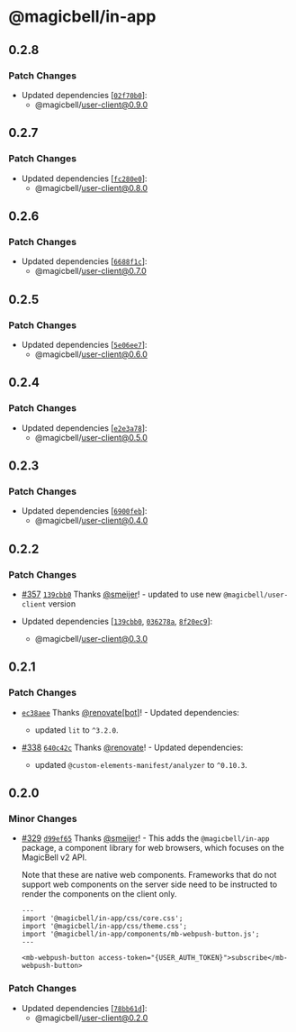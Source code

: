 # @magicbell/in-app

## 0.2.8

### Patch Changes

- Updated dependencies [[`02f70b0`](https://github.com/magicbell/magicbell-js/commit/02f70b0f3e5bda7b8ee1d39d68269b40e3b361a3)]:
  - @magicbell/user-client@0.9.0

## 0.2.7

### Patch Changes

- Updated dependencies [[`fc280e0`](https://github.com/magicbell/magicbell-js/commit/fc280e077a71a76b9b9f909d5ff4d21f39ff1746)]:
  - @magicbell/user-client@0.8.0

## 0.2.6

### Patch Changes

- Updated dependencies [[`6688f1c`](https://github.com/magicbell/magicbell-js/commit/6688f1ced10daa74d4953042fe7de12554d88156)]:
  - @magicbell/user-client@0.7.0

## 0.2.5

### Patch Changes

- Updated dependencies [[`5e06ee7`](https://github.com/magicbell/magicbell-js/commit/5e06ee7cc69dae3660a48cf80265462ff128c95e)]:
  - @magicbell/user-client@0.6.0

## 0.2.4

### Patch Changes

- Updated dependencies [[`e2e3a78`](https://github.com/magicbell/magicbell-js/commit/e2e3a78ac1f32ccca77a0c8604b85a534d9c0c5c)]:
  - @magicbell/user-client@0.5.0

## 0.2.3

### Patch Changes

- Updated dependencies [[`6900feb`](https://github.com/magicbell/magicbell-js/commit/6900febaedbad1e11828c1d87d40fed80b343d7e)]:
  - @magicbell/user-client@0.4.0

## 0.2.2

### Patch Changes

- [#357](https://github.com/magicbell/magicbell-js/pull/357) [`139cbb0`](https://github.com/magicbell/magicbell-js/commit/139cbb03633fbf83dcdd8fa92cb5f60dd0ea3531) Thanks [@smeijer](https://github.com/smeijer)! - updated to use new `@magicbell/user-client` version

- Updated dependencies [[`139cbb0`](https://github.com/magicbell/magicbell-js/commit/139cbb03633fbf83dcdd8fa92cb5f60dd0ea3531), [`036278a`](https://github.com/magicbell/magicbell-js/commit/036278ac94df336514454ecee4f5e4cdc1dc75da), [`8f20ec9`](https://github.com/magicbell/magicbell-js/commit/8f20ec9bbea55371b27cf59b22501dcbf758e8e1)]:
  - @magicbell/user-client@0.3.0

## 0.2.1

### Patch Changes

- [`ec38aee`](https://github.com/magicbell/magicbell-js/commit/ec38aee8acc69b263ae5a803fb46228a52a2501a) Thanks [@renovate[bot]](https://github.com/renovate%5Bbot%5D)! - Updated dependencies:

  - updated `lit` to `^3.2.0`.

- [#338](https://github.com/magicbell/magicbell-js/pull/338) [`640c42c`](https://github.com/magicbell/magicbell-js/commit/640c42cf4d9aadc928fbaef452e4644ff7eccd7b) Thanks [@renovate](https://github.com/apps/renovate)! - Updated dependencies:

  - updated `@custom-elements-manifest/analyzer` to `^0.10.3`.

## 0.2.0

### Minor Changes

- [#329](https://github.com/magicbell/magicbell-js/pull/329) [`d99ef65`](https://github.com/magicbell/magicbell-js/commit/d99ef65ea3006281d7ca23e18edc703eabf5215b) Thanks [@smeijer](https://github.com/smeijer)! - This adds the `@magicbell/in-app` package, a component library for web browsers, which focuses on the MagicBell v2 API.

  Note that these are native web components. Frameworks that do not support web components on the server side need to be instructed to render the components on the client only.

  ```astro
  ---
  import '@magicbell/in-app/css/core.css';
  import '@magicbell/in-app/css/theme.css';
  import '@magicbell/in-app/components/mb-webpush-button.js';
  ---

  <mb-webpush-button access-token="{USER_AUTH_TOKEN}">subscribe</mb-webpush-button>
  ```

### Patch Changes

- Updated dependencies [[`78bb61d`](https://github.com/magicbell/magicbell-js/commit/78bb61d20108c7cc37ab67484cceb96a51a8d2c3)]:
  - @magicbell/user-client@0.2.0
